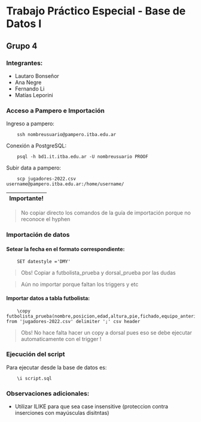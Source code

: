 # Trabajo Práctico Especial - Base de Datos I
## Grupo 4
### Integrantes:
* Lautaro Bonseñor
* Ana Negre
* Fernando Li
* Matías Leporini

### Acceso a Pampero e Importación

Ingreso a pampero:

```
    ssh nombreusuario@pampero.itba.edu.ar
```

Conexión a PostgreSQL:

```
    psql -h bd1.it.itba.edu.ar -U nombreusuario PROOF
```

Subir data a pampero:

```
    scp jugadores-2022.csv username@pampero.itba.edu.ar:/home/username/
```

| Importante! |
|-------------|
> No copiar directo los comandos de la guía de importación porque no reconoce el hyphen

### Importación de datos

#### Setear la fecha en el formato correspondiente:

``` 
    SET datestyle ='DMY'
```

> Obs! Copiar a futbolista_prueba y dorsal_prueba por las dudas

> Aún no importar porque faltan los triggers y etc

#### Importar datos a tabla futbolista:

```
    \copy futbolista_prueba(nombre,posicion,edad,altura,pie,fichado,equipo_anterior,valor,equipo) from 'jugadores-2022.csv' delimiter ';' csv header
```


> Obs! No hace falta hacer un copy a dorsal pues eso se debe ejecutar automaticamente con el trigger !


### Ejecución del script

Para ejecutar desde la base de datos es:

```
    \i script.sql
```

### Observaciones adicionales:

* Utilizar ILIKE para que sea case insensitive (proteccion contra inserciones con mayúsculas disitntas)
